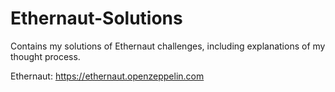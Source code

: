 # Ethernaut-Solutions

Contains my solutions of Ethernaut challenges, including explanations of my thought process.

Ethernaut: https://ethernaut.openzeppelin.com

